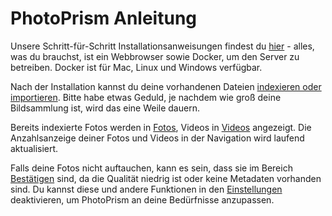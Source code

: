 # PhotoPrism Anleitung

Unsere Schritt-für-Schritt Installationsanweisungen findest du [hier](https://docs.photoprism.org/getting-started/) - alles, was du brauchst, ist ein Webbrowser sowie Docker, um den Server zu betreiben. Docker ist für Mac, Linux und Windows verfügbar.

Nach der Installation kannst du deine vorhandenen Dateien [indexieren oder importieren](library/import-vs-index.md). Bitte habe etwas Geduld, je nachdem wie groß deine Bildsammlung ist, wird das eine Weile dauern.

Bereits indexierte Fotos werden in [Fotos](organize/browse.md), Videos in [Videos](organize/video.md) angezeigt. Die Anzahlsanzeige deiner Fotos und Videos in der Navigation wird laufend aktualisiert.

Falls deine Fotos nicht auftauchen, kann es sein, dass sie im Bereich [Bestätigen](organize/review.md) sind, da die Qualität niedrig ist oder keine Metadaten vorhanden sind. Du kannst diese und andere Funktionen in den  [Einstellungen](settings/ui.md) deaktivieren, um PhotoPrism an deine Bedürfnisse anzupassen.
